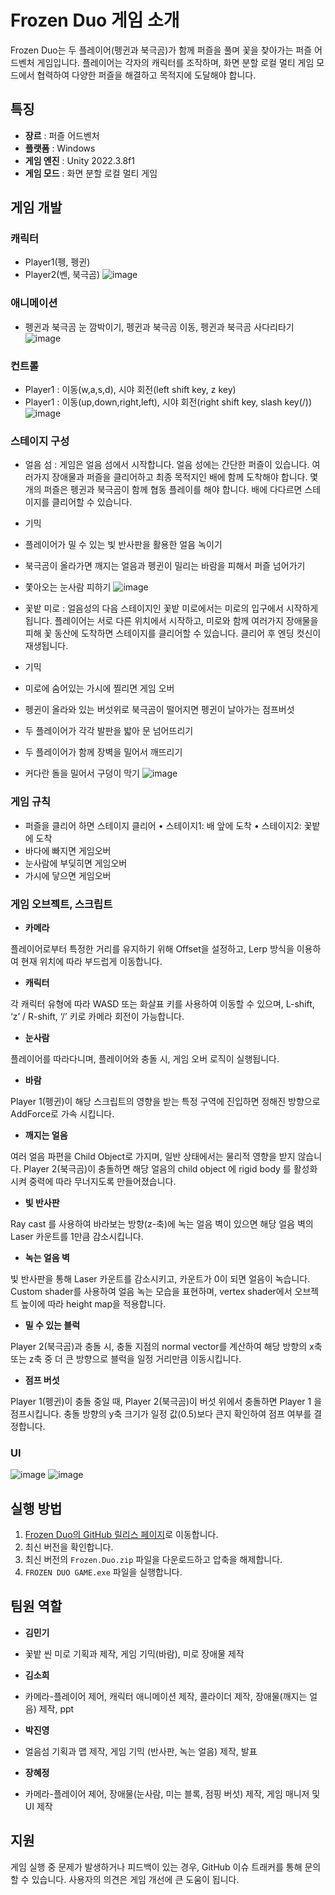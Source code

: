 # Frozen Duo 게임 소개

Frozen Duo는 두 플레이어(펭귄과 북극곰)가 함께 퍼즐을 풀며 꽃을 찾아가는 퍼즐 어드벤처 게임입니다. 플레이어는 각자의 캐릭터를 조작하며, 화면 분할 로컬 멀티 게임 모드에서 협력하여 다양한 퍼즐을 해결하고 목적지에 도달해야 합니다.

## 특징

- **장르** : 퍼즐 어드벤처
- **플랫폼** : Windows
- **게임 엔진** : Unity 2022.3.8f1
- **게임 모드** : 화면 분할 로컬 멀티 게임

## 게임 개발

### 캐릭터
- Player1(펭, 펭귄)
- Player2(벤, 북극곰)
![image](https://github.com/sodaakim/Frozen-Duo/assets/83997634/b26ed70d-4c3d-4556-99d2-8e51db126780)


### 애니메이션
- 펭귄과 북극곰 눈 깜박이기, 펭귄과 북극곰 이동, 펭귄과 북극곰 사다리타기
![image](https://github.com/sodaakim/Frozen-Duo/assets/83997634/bb94a9ec-82bd-485f-9600-da2e3cf89d73)


### 컨트롤
- Player1 : 이동(w,a,s,d), 시야 회전(left shift key, z key)
- Player1 : 이동(up,down,right,left), 시야 회전(right shift key, slash key(/))
![image](https://github.com/sodaakim/Frozen-Duo/assets/83997634/a2ae4881-4f0a-437b-b484-3a1d49f0309c)


### 스테이지 구성
- 얼음 섬 : 게임은 얼음 섬에서 시작합니다. 얼음 성에는 간단한 퍼즐이 있습니다. 여러가지 장애물과 퍼즐을
클리어하고 최종 목적지인 배에 함께 도착해야 합니다. 몇개의 퍼즐은 펭귄과 북극곰이 함께 협동
플레이를 해야 합니다. 배에 다다르면 스테이지를 클리어할 수 있습니다.
- 기믹
- 플레이어가 밀 수 있는 빛 반사판을 활용한 얼음 녹이기
- 북극곰이 올라가면 깨지는 얼음과 펭귄이 밀리는 바람을 피해서 퍼즐 넘어가기
- 쫓아오는 눈사람 피하기
![image](https://github.com/sodaakim/Frozen-Duo/assets/83997634/9a231cbe-e508-451b-b0e3-f2dc2bfb8313)

- 꽃밭 미로 : 얼음성의 다음 스테이지인 꽃밭 미로에서는 미로의 입구에서 시작하게 됩니다. 플레이어는 서로
다른 위치에서 시작하고, 미로와 함께 여러가지 장애물을 피해 꽃 동산에 도착하면 스테이지를
클리어할 수 있습니다. 클리어 후 엔딩 컷신이 재생됩니다.
- 기믹
- 미로에 숨어있는 가시에 찔리면 게임 오버
- 펭귄이 올라와 있는 버섯위로 북극곰이 떨어지면 펭귄이 날아가는 점프버섯
- 두 플레이어가 각각 발판을 밟아 문 넘어뜨리기
- 두 플레이어가 함께 장벽을 밀어서 깨뜨리기
- 커다란 돌을 밀어서 구덩이 막기
![image](https://github.com/sodaakim/Frozen-Duo/assets/83997634/1ba5e1bf-7a7a-45c4-a051-0f3ba02e353f)

### 게임 규칙
- 퍼즐을 클리어 하면 스테이지 클리어
• 스테이지1: 배 앞에 도착
• 스테이지2: 꽃밭에 도착
- 바다에 빠지면 게임오버
- 눈사람에 부딪히면 게임오버
- 가시에 닿으면 게임오버

### 게임 오브젝트, 스크립트

- **카메라**

플레이어로부터 특정한 거리를 유지하기 위해 Offset을 설정하고, Lerp 방식을 이용하여 현재
위치에 따라 부드럽게 이동합니다.

- **캐릭터**

각 캐릭터 유형에 따라 WASD 또는 화살표 키를 사용하여 이동할 수 있으며, L-shift, ‘z’ / R-shift,
‘/’ 키로 카메라 회전이 가능합니다.

- **눈사람**

플레이어를 따라다니며, 플레이어와 충돌 시, 게임 오버 로직이 실행됩니다.

- **바람**

Player 1(펭귄)이 해당 스크립트의 영향을 받는 특정 구역에 진입하면 정해진 방향으로
AddForce로 가속 시킵니다.

- **깨지는 얼음**

여러 얼음 파편을 Child Object로 가지며, 일반 상태에서는 물리적 영향을 받지 않습니다. Player
2(북극곰)이 충돌하면 해당 얼음의 child object 에 rigid body 를 활성화시켜 중력에 따라
무너지도록 만들어졌습니다.

- **빛 반사판**

Ray cast 를 사용하여 바라보는 방향(z-축)에 녹는 얼음 벽이 있으면 해당 얼음 벽의 Laser
카운트를 1만큼 감소시킵니다.

- **녹는 얼음 벽**

빛 반사판을 통해 Laser 카운트를 감소시키고, 카운트가 0이 되면 얼음이 녹습니다. Custom
shader를 사용하여 얼음 녹는 모습을 표현하며, vertex shader에서 오브젝트 높이에 따라 height
map을 적용합니다.

- **밀 수 있는 블럭**

Player 2(북극곰)과 충돌 시, 충돌 지점의 normal vector를 계산하여 해당 방향의 x축 또는 z축
중 더 큰 방향으로 블럭을 일정 거리만큼 이동시킵니다.

- **점프 버섯**

Player 1(펭귄)이 충돌 중일 때, Player 2(북극곰)이 버섯 위에서 충돌하면 Player 1 을
점프시킵니다. 충돌 방향의 y축 크기가 일정 값(0.5)보다 큰지 확인하여 점프 여부를 결정합니다.

### UI
![image](https://github.com/sodaakim/Frozen-Duo/assets/83997634/bb1274e5-5aea-4db6-a6ed-47a6626e16b4)
![image](https://github.com/sodaakim/Frozen-Duo/assets/83997634/a132cc7b-7acf-4641-8ed1-fd4c632272b7)


## 실행 방법

1. [Frozen Duo의 GitHub 릴리스 페이지](https://github.com/sodaakim/Frozen-Duo/releases)로 이동합니다.
2. 최신 버전을 확인합니다.
3. 최신 버전의 `Frozen.Duo.zip` 파일을 다운로드하고 압축을 해제합니다.
4. `FROZEN DUO GAME.exe` 파일을 실행합니다.

## 팀원 역할

- **김민기**
- 꽃밭 씬 미로 기획과 제작, 게임 기믹(바람), 미로 장애물 제작

- **김소희**
- 카메라-플레이어 제어, 캐릭터 애니메이션 제작, 콜라이더 제작, 장애물(깨지는 얼음) 제작, ppt

- **박진영**
- 얼음섬 기획과 맵 제작, 게임 기믹 (반사판, 녹는 얼음) 제작, 발표

- **장혜정**
- 카메라-플레이어 제어, 장애물(눈사람, 미는 블록, 점핑 버섯) 제작, 게임 매니저 및 UI 제작

## 지원

게임 실행 중 문제가 발생하거나 피드백이 있는 경우, GitHub 이슈 트래커를 통해 문의할 수 있습니다. 사용자의 의견은 게임 개선에 큰 도움이 됩니다.

